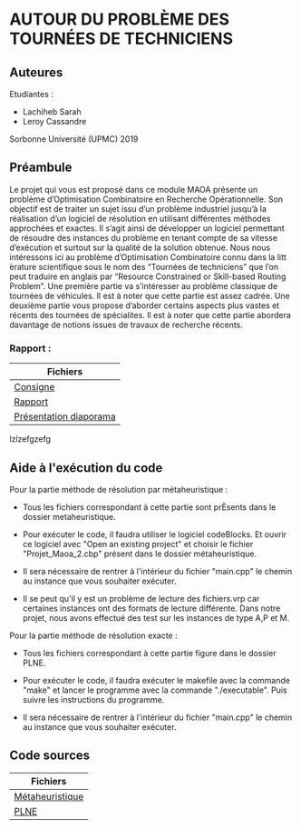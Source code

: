 # AUTOUR DU PROBLÈME DES TOURNÉES DE TECHNICIENS


## Auteures

Etudiantes :

* Lachiheb	Sarah
* Leroy 		Cassandre

Sorbonne Université (UPMC) 2019

## Préambule

Le projet qui vous est proposé dans ce module MAOA présente un problème d’Optimisation Combinatoire en Recherche Opérationnelle. Son objectif est de traiter un sujet issu d’un problème industriel jusqu’à la réalisation d’un logiciel de résolution en utilisant différentes méthodes approchées et exactes. Il s’agit ainsi de développer un logiciel permettant de résoudre des instances du problème en tenant compte de sa vitesse d’exécution et surtout sur la qualité de la solution obtenue.
Nous nous intéressons ici au problème d’Optimisation Combinatoire connu dans la litt ́erature scientifique sous le nom des “Tournées de techniciens” que l’on peut traduire en anglais par “Resource Constrained or Skill-based Routing Problem”.
Une première partie va s’intéresser au problème classique de tournées de véhicules. Il est à noter que cette partie est assez cadrée.
Une deuxième partie vous propose d’aborder certains aspects plus vastes et récents des tournées de spécialites. Il est à noter que cette partie abordera davantage de notions issues de travaux de recherche récents.

### Rapport :

Fichiers  |
------------- | 
[Consigne](https://gitlab.com/ProjetLachiheb/ordonnacement_et_optimisation_combinatoire/blob/master/Projet_Production_Routing1819.pdf) |
[Rapport](https://gitlab.com/ProjetLachiheb/ordonnacement_et_optimisation_combinatoire/blob/master/rapport.pdf) |
[Présentation diaporama](https://gitlab.com/ProjetLachiheb/ordonnacement_et_optimisation_combinatoire/blob/master/MAOA_Presentation.pdf) |
lzlzefgzefg

## Aide à l'exécution du code
Pour la partie méthode de résolution par métaheuristique :

- Tous les fichiers correspondant à cette partie sont prÈsents dans le dossier metaheuristique.

- Pour exécuter le code, il faudra utiliser le logiciel codeBlocks. Et ouvrir ce logiciel avec
"Open an existing project" et choisir le fichier "Projet_Maoa_2.cbp" présent dans le dossier
métaheuristique.

- Il sera nécessaire de rentrer à l'intérieur du fichier "main.cpp" le chemin au instance que vous
souhaiter exécuter.

- Il se peut qu'il y est un problème de lecture des fichiers.vrp car certaines instances ont des formats
de lecture différente. Dans notre projet, nous avons effectué des test sur les instances de type A,P et M.


Pour la partie méthode de résolution exacte :

- Tous les fichiers correspondant à cette partie figure dans le dossier PLNE.

- Pour exécuter le code, il faudra exécuter le makefile avec la commande "make" et lancer le programme
avec la commande "./executable". Puis suivre les instructions du programme.

- Il sera nécessaire de rentrer à l'intérieur du fichier "main.cpp" le chemin au instance que vous
souhaiter exécuter.  

## Code sources

Fichiers |
------------- | 
[Métaheuristique](https://gitlab.com/ProjetLachiheb/ordonnacement_et_optimisation_combinatoire/tree/master/Metaheuristique) |
[PLNE](https://gitlab.com/ProjetLachiheb/ordonnacement_et_optimisation_combinatoire/tree/master/PLNE/sources) |


